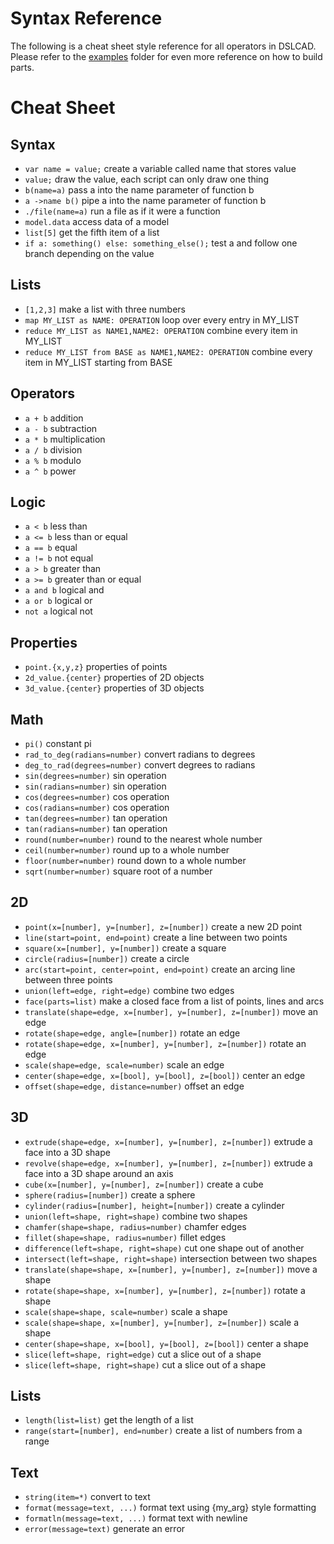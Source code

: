 # Syntax Reference

The following is a cheat sheet style reference for all operators in DSLCAD.
Please refer to the [examples](https://github.com/DSchroer/dslcad/tree/master/examples) folder for even more reference on how
to build parts.

# Cheat Sheet

## Syntax
- `var name = value;` create a variable called name that stores value
- `value;` draw the value, each script can only draw one thing
- `b(name=a)` pass a into the name parameter of function b
- `a ->name b()` pipe a into the name parameter of function b
- `./file(name=a)` run a file as if it were a function
- `model.data` access data of a model
- `list[5]` get the fifth item of a list
- `if a: something() else: something_else();` test a and follow one branch depending on the value

## Lists
- `[1,2,3]` make a list with three numbers
- `map MY_LIST as NAME: OPERATION` loop over every entry in MY_LIST
- `reduce MY_LIST as NAME1,NAME2: OPERATION` combine every item in MY_LIST
- `reduce MY_LIST from BASE as NAME1,NAME2: OPERATION` combine every item in MY_LIST starting from BASE

## Operators
- `a + b` addition
- `a - b` subtraction
- `a * b` multiplication
- `a / b` division
- `a % b` modulo
- `a ^ b` power

## Logic
- `a < b` less than
- `a <= b` less than or equal
- `a == b` equal
- `a != b` not equal
- `a > b` greater than
- `a >= b` greater than or equal
- `a and b` logical and
- `a or b` logical or
- `not a` logical not

## Properties
- `point.{x,y,z}` properties of points
- `2d_value.{center}` properties of 2D objects
- `3d_value.{center}` properties of 3D objects

## Math
- `pi()` constant pi
- `rad_to_deg(radians=number)` convert radians to degrees
- `deg_to_rad(degrees=number)` convert degrees to radians
- `sin(degrees=number)` sin operation
- `sin(radians=number)` sin operation
- `cos(degrees=number)` cos operation
- `cos(radians=number)` cos operation
- `tan(degrees=number)` tan operation
- `tan(radians=number)` tan operation
- `round(number=number)` round to the nearest whole number
- `ceil(number=number)` round up to a whole number
- `floor(number=number)` round down to a whole number
- `sqrt(number=number)` square root of a number

## 2D
- `point(x=[number], y=[number], z=[number])` create a new 2D point
- `line(start=point, end=point)` create a line between two points
- `square(x=[number], y=[number])` create a square
- `circle(radius=[number])` create a circle
- `arc(start=point, center=point, end=point)` create an arcing line between three points
- `union(left=edge, right=edge)` combine two edges
- `face(parts=list)` make a closed face from a list of points, lines and arcs
- `translate(shape=edge, x=[number], y=[number], z=[number])` move an edge
- `rotate(shape=edge, angle=[number])` rotate an edge
- `rotate(shape=edge, x=[number], y=[number], z=[number])` rotate an edge
- `scale(shape=edge, scale=number)` scale an edge
- `center(shape=edge, x=[bool], y=[bool], z=[bool])` center an edge
- `offset(shape=edge, distance=number)` offset an edge

## 3D
- `extrude(shape=edge, x=[number], y=[number], z=[number])` extrude a face into a 3D shape
- `revolve(shape=edge, x=[number], y=[number], z=[number])` extrude a face into a 3D shape around an axis
- `cube(x=[number], y=[number], z=[number])` create a cube
- `sphere(radius=[number])` create a sphere
- `cylinder(radius=[number], height=[number])` create a cylinder
- `union(left=shape, right=shape)` combine two shapes
- `chamfer(shape=shape, radius=number)` chamfer edges
- `fillet(shape=shape, radius=number)` fillet edges
- `difference(left=shape, right=shape)` cut one shape out of another
- `intersect(left=shape, right=shape)` intersection between two shapes
- `translate(shape=shape, x=[number], y=[number], z=[number])` move a shape
- `rotate(shape=shape, x=[number], y=[number], z=[number])` rotate a shape
- `scale(shape=shape, scale=number)` scale a shape
- `scale(shape=shape, x=[number], y=[number], z=[number])` scale a shape
- `center(shape=shape, x=[bool], y=[bool], z=[bool])` center a shape
- `slice(left=shape, right=edge)` cut a slice out of a shape
- `slice(left=shape, right=shape)` cut a slice out of a shape

## Lists
- `length(list=list)` get the length of a list
- `range(start=[number], end=number)` create a list of numbers from a range

## Text
- `string(item=*)` convert to text
- `format(message=text, ...)` format text using {my_arg} style formatting
- `formatln(message=text, ...)` format text with newline
- `error(message=text)` generate an error
